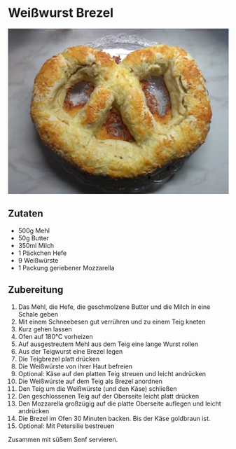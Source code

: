 # Weißwurst Brezel

![Weißwurst Brezel](./weisswurst_brezel.jpg)

## Zutaten

* 500g Mehl
* 50g Butter
* 350ml Milch
* 1 Päckchen Hefe
* 9 Weißwürste
* 1 Packung geriebener Mozzarella

## Zubereitung

1. Das Mehl, die Hefe, die geschmolzene Butter und die Milch in eine Schale geben
2. Mit einem Schneebesen gut verrühren und zu einem Teig kneten
3. Kurz gehen lassen
4. Ofen auf 180°C vorheizen
5. Auf ausgestreutem Mehl aus dem Teig eine lange Wurst rollen
6. Aus der Teigwurst eine Brezel legen
7. Die Teigbrezel platt drücken
8. Die Weißwürste von ihrer Haut befreien
9. Optional: Käse auf den platten Teig streuen und leicht andrücken
10. Die Weißwürste auf dem Teig als Brezel anordnen
11. Den Teig um die Weißwürste (und den Käse) schließen
12. Den geschlossenen Teig auf der Oberseite leicht platt drücken
13. Den Mozzarella großzügig auf die platte Oberseite auflegen und leicht andrücken
14. Die Brezel im Ofen 30 Minuten backen. Bis der Käse goldbraun ist.
15. Optional: Mit Petersilie bestreuen

Zusammen mit süßem Senf servieren.